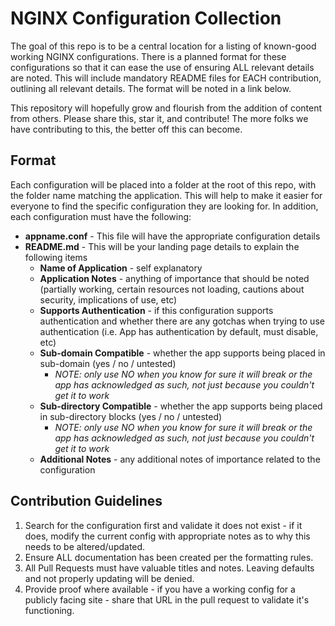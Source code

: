 # NGINX Configuration Collection

The goal of this repo is to be a central location for a listing of known-good working NGINX configurations. There is a planned format for these configurations so that it can ease the use of ensuring ALL relevant details are noted. This will include mandatory README files for EACH contribution, outlining all relevant details. The format will be noted in a link below.

This repository will hopefully grow and flourish from the addition of content from others. Please share this, star it, and contribute! The more folks we have contributing to this, the better off this can become.

## Format
Each configuration will be placed into a folder at the root of this repo, with the folder name matching the application. This will help to make it easier for everyone to find the specific configuration they are looking for. In addition, each configuration must have the following:
- **appname.conf** - This file will have the appropriate configuration details
- **README.md** - This will be your landing page details to explain the following items
  - **Name of Application** - self explanatory
  - **Application Notes** - anything of importance that should be noted (partially working, certain resources not loading, cautions about security, implications of use, etc)
  - **Supports Authentication** - if this configuration supports authentication and whether there are any gotchas when trying to use authentication (i.e. App has authentication by default, must disable, etc)
  - **Sub-domain Compatible** - whether the app supports being placed in sub-domain (yes / no / untested)
    - *NOTE: only use NO when you know for sure it will break or the app has acknowledged as such, not just because you couldn't get it to work*
  - **Sub-directory Compatible** - whether the app supports being placed in sub-directory blocks (yes / no / untested)
     - *NOTE: only use NO when you know for sure it will break or the app has acknowledged as such, not just because you couldn't get it to work*
  - **Additional Notes** - any additional notes of importance related to the configuration

## Contribution Guidelines
1. Search for the configuration first and validate it does not exist - if it does, modify the current config with appropriate notes as to why this needs to be altered/updated.
2. Ensure ALL documentation has been created per the formatting rules.
3. All Pull Requests must have valuable titles and notes. Leaving defaults and not properly updating will be denied. 
4. Provide proof where available - if you have a working config for a publicly facing site - share that URL in the pull request to validate it's functioning. 
